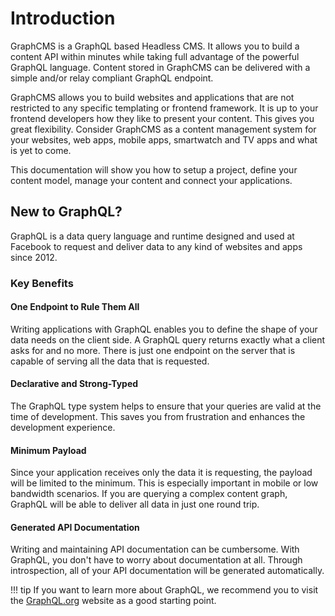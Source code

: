 # Introduction

GraphCMS is a GraphQL based Headless CMS. It allows you to build a content API within minutes while taking full advantage of the powerful GraphQL language. Content stored in GraphCMS can be delivered with a simple and/or relay compliant GraphQL endpoint.

GraphCMS allows you to build websites and applications that are not restricted to any specific templating or frontend framework. It is up to your frontend developers how they like to present your content. This gives you great flexibility. Consider GraphCMS as a content management system for your websites, web apps, mobile apps, smartwatch and TV apps and what is yet to come.

This documentation will show you how to setup a project, define your content model, manage your content and connect your applications.

## New to GraphQL?

GraphQL is a data query language and runtime designed and used at Facebook to request and deliver data to any kind of websites and apps since 2012.

### Key Benefits

#### One Endpoint to Rule Them All
Writing applications with GraphQL enables you to define the shape of your data needs on the client side. A GraphQL query returns exactly what a client asks for and no more. There is just one endpoint on the server that is capable of serving all the data that is requested.

#### Declarative and Strong-Typed
The GraphQL type system helps to ensure that your queries are valid at the time of development. This saves you from frustration and enhances the development experience.

#### Minimum Payload
Since your application receives only the data it is requesting, the payload will be limited to the minimum. This is especially important in mobile or low bandwidth scenarios. If you are querying a complex content graph, GraphQL will be able to deliver all data in just one round trip.

#### Generated API Documentation
Writing and maintaining API documentation can be cumbersome. With GraphQL, you don't have to worry about documentation at all. Through introspection, all of your API documentation will be generated automatically.

!!! tip
    If you want to learn more about GraphQL, we recommend you to visit the [GraphQL.org](https://graphql.org/) website as a good starting point.
